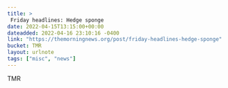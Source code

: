 ```yaml
---
title: > 
 Friday headlines: Hedge sponge
date: 2022-04-15T13:15:00+00:00
dateadded: 2022-04-16 23:10:16 -0400
link: "https://themorningnews.org/post/friday-headlines-hedge-sponge"
bucket: TMR
layout: urlnote
tags: ["misc", "news"]
--- 
```


 
  
    
    
    


 <!-- end excerpt --> 
<div class='bucket'><a class='internal-link' src='_notes/buckets/TMR'>TMR</a></div> 
